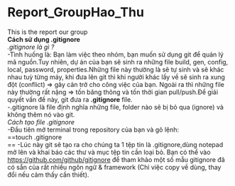 ﻿# Report_GroupHao_Thu
This is the report  our group<br>
**Cách sử dụng .gitignore**<br>
*.gitignore là gì ?*<br>
-Tình huống là: Bạn làm việc theo nhóm, bạn muốn sử dụng git để quản lý mã nguồn.Tuy nhiên, dự án của bạn sẽ sinh ra những file build, gen, config, local, password, properties.Những file này thường là sẽ tự sinh và sẽ khác nhau tuỳ từng máy, khi đưa lên git thì khi người khác lấy về sẽ sinh ra xung đột (conflict) => gây cản trở cho công việc của bạn. Ngoài ra thì những file này thường rất nặng => tốn băng thông và tốn thời gian pull/push.Để giải quyết vấn đề này, git đưa ra **.gitignore** file.<br>
-.gitignore là file định nghĩa những file, folder nào sẽ bị bỏ qua (ignore) và không thêm nó vào git. <br>
*Cách tạo file .gitignore*<br>
-Đầu tiên mở terminal trong repository của bạn và gõ lệnh:<br>
==touch .gitignore<br>==
-Lúc này git sẽ tạo ra cho chúng ta 1 tệp tin là .gitignore,dùng notepad mở lên và khai báo các thư và mục tệp tin cần loại bỏ. 
Bạn có thể vào https://github.com/github/gitignore để tham khảo một số mẫu gitignore đã có sẵn của rất nhiều ngôn ngữ & framework (Chỉ việc copy về dùng, thay đổi nếu cảm thấy cần thiết).